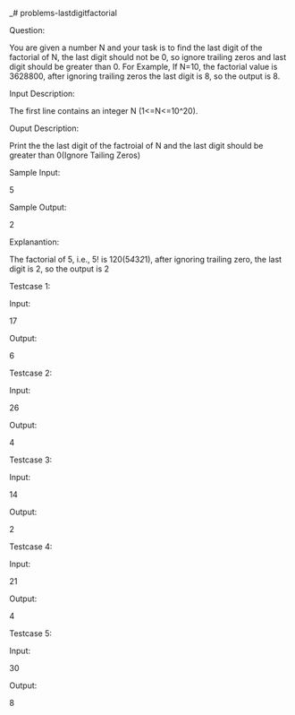 _# problems-lastdigitfactorial

Question:

You are given a number N and your task is to find the last digit of the factorial of N, the last digit should not be 0, so ignore trailing zeros and last digit should be greater than 0. For Example, If N=10, the factorial value is 3628800, after ignoring trailing zeros the last digit is 8, so the output is 8.

Input Description:

The first line contains an integer N (1<=N<=10^20).

Ouput Description:

Print the the last digit of the factroial of N and the last digit should be greater than 0(Ignore Tailing Zeros)

Sample Input:

5

Sample Output:

2

Explanantion:

The factorial of 5, i.e., 5! is 120(5*4*3*2*1), after ignoring trailing zero, the last digit is 2, so the output is 2

Testcase 1:

Input:

17

Output:

6

Testcase 2:

Input:

26

Output:

4

Testcase 3:

Input:

14

Output:

2

Testcase 4:

Input:

21

Output:

4

Testcase 5:

Input:

30

Output:

8
